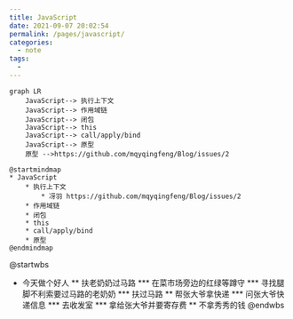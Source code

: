 ```yaml
---
title: JavaScript
date: 2021-09-07 20:02:54
permalink: /pages/javascript/
categories:
  - note
tags:
  -
---
```


```mermaid
graph LR
	JavaScript--> 执行上下文
	JavaScript--> 作用域链
	JavaScript--> 闭包
	JavaScript--> this
	JavaScript--> call/apply/bind
	JavaScript--> 原型
	原型 -->https://github.com/mqyqingfeng/Blog/issues/2
```


```plantuml
@startmindmap
* JavaScript
	* 执行上下文
		* 冴羽 https://github.com/mqyqingfeng/Blog/issues/2
	* 作用域链
	* 闭包
	* this
	* call/apply/bind
	* 原型
@endmindmap
```

@startwbs
* 今天做个好人
** 扶老奶奶过马路
*** 在菜市场旁边的红绿等蹲守
*** 寻找腿脚不利索要过马路的老奶奶
*** 扶过马路
** 帮张大爷拿快递
*** 问张大爷快递信息
*** 去收发室
*** 拿给张大爷并要寄存费
** 不拿秀秀的钱
@endwbs
